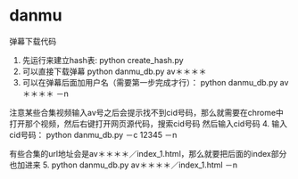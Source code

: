 # danmu
弹幕下载代码
1. 先运行来建立hash表:
python create_hash.py
2. 可以直接下载弹幕
python danmu_db.py av＊＊＊＊
3. 可以在弹幕后面加用户名（需要第一步完成才行）：
python danmu_db.py av＊＊＊＊ －n

注意某些合集视频输入av号之后会提示找不到cid号码，那么就需要在chrome中打开那个视频，然后右键打开网页源代码，搜索cid号码
然后输入cid号码
4. 输入cid号码：
python danmu_db.py －c 12345 －n

有些合集的url地址会是av＊＊＊＊／index_1.html，那么就要把后面的index部分也加进来
5.
python danmu_db.py av＊＊＊＊／index_1.html －n
